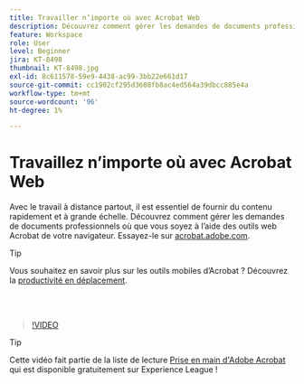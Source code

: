 ```yaml
---
title: Travailler n’importe où avec Acrobat Web
description: Découvrez comment gérer les demandes de documents professionnels où que vous soyez à l’aide des outils web Acrobat de votre navigateur
feature: Workspace
role: User
level: Beginner
jira: KT-8498
thumbnail: KT-8498.jpg
exl-id: 8c611578-59e9-4438-ac99-3bb22e661d17
source-git-commit: cc1902cf295d3608fb8ac4ed564a39dbcc885e4a
workflow-type: tm+mt
source-wordcount: '96'
ht-degree: 1%

---
```


# Travaillez n’importe où avec Acrobat Web

Avec le travail à distance partout, il est essentiel de fournir du contenu rapidement et à grande échelle. Découvrez comment gérer les demandes de documents professionnels où que vous soyez à l’aide des outils web Acrobat de votre navigateur. Essayez-le sur [acrobat.adobe.com](https://acrobat.adobe.com/fr/fr/).

>[!TIP]
>
>Vous souhaitez en savoir plus sur les outils mobiles d’Acrobat ? Découvrez la [productivité en déplacement](productivity.md).

<br> 

>[!VIDEO](https://video.tv.adobe.com/v/337436?enablevpops&quality=12&learn=on&hidetitle=true)

>[!TIP]
>
>Cette vidéo fait partie de la liste de lecture [Prise en main d&#39;Adobe Acrobat](https://experienceleague.adobe.com/en/playlists/acrobat-get-started-business-users) qui est disponible gratuitement sur Experience League !

